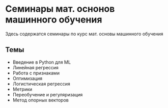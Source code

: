 # Семинары мат. оснонов машинного обучения

Здесь содержатся семинары по курс мат. основы машинного обучения

## Темы

- Введение в Python для ML
- Линейная регрессия
- Работа с признаками
- Оптимизация
- Логистическая регрессия
- Метрики
- Переобучение и регуляризация
- Метод опорных векторов